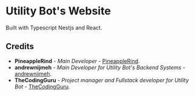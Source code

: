 # Utility Bot's Website

Built with Typescript Nestjs and React.

## Credits
* **PineappleRind** - *Main Developer* - [PineappleRind](https://github.com/PineappleRind).
* **andrewnijmeh** - *Main Developer for Utility Bot's Backend Systems* - [andrewnijmeh](https://github.com/andrewnijmeh).
* **TheCodingGuru** - *Project manager and Fullstack developer for Utility Bot* - [TheCodingGuru](https://github.com/TheCodingGuru).

